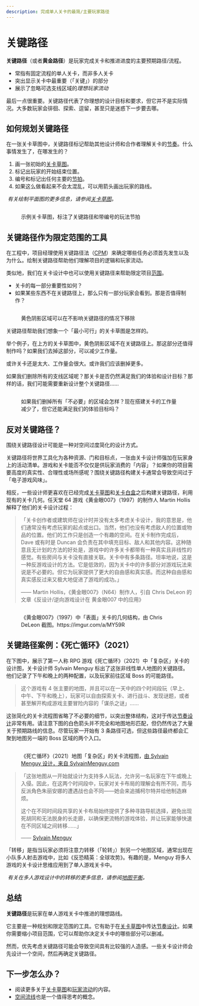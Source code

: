```yaml
---
description: 完成单人关卡的最简/主要玩家路径
---
```


# 关键路径

**关键路径**（或者**黄金路径**）是玩家完成关卡和推进进度的主要预期路径/流程。

- 常指有固定流程的单人关卡，而非多人关卡
- 突出显示关卡中最重要（「关键」）的部分
- 展示了忽略可选支线区域的*理想玩家流动*

最后一点很重要。关键路径代表了你理想的设计目标和要求，但它并不是实际情况。大多数玩家会徘徊、探索、逗留，甚至只是迷惑下一步要去哪。

## 如何规划关键路径

在一张关卡草图中，关键路径标记帮助其他设计师和合作者理解关卡的[节奏](../pre_production/pacing.md)。什么事情发生了，在哪发生的？

1. 画一张初始的[关卡草图](README.md)。
2. 标记出玩家的开始结束位置。
3. 编号和标记出任何主要的[节拍](../pre_production/pacing.md)。
4. 如果这么做看起来不会太混乱，可以用箭头画出玩家的路线。

​     *有关绘制平面图的更多信息，请参阅[关卡草图](README.md)。*

<figure><img src="../../.gitbook/assets/criticalpath.png" alt=""><figcaption><p>示例关卡草图，标注了关键路径和带编号的玩法节拍</p></figcaption></figure>

## 关键路径作为限定范围的工具

在工程中，项目经理使用关键路径法（[CPM](https://en.wikipedia.org/wiki/Critical_path_method)）来确定哪些任务必须首先发生以及为什么。绘制关键路径帮助他们理解项目的逻辑和玩家流动。

类似地，我们在关卡设计中也可以使用关键路径来帮助限定项目[范围](../pre_production/scope.md)。

- 关卡的每一部分重要性如何？
- 如果某些东西不在关键路径上，那么只有一部分玩家会看到。那是否值得制作？

<figure><img src="../../.gitbook/assets/criticalpath-1.png" alt=""><figcaption><p>黄色阴影区域可以在不影响关键路径的情况下移除</p></figcaption></figure>

关键路径帮助我们想象一个「最小可行」的关卡草图是怎样的。

举个例子，在上方的关卡草图中，黄色阴影区域不在关键路径上。那这部分还值得制作吗？如果我们去掉这部分，可以减少工作量。

或许关卡还是太大、工作量会很大。或许我们应该删掉更多。

如果我们删除所有的支线区域呢？那关卡是否仍然满足我们的体验和设计目标？那样的话，我们可能需要重新设计整个关键路径……

<figure><img src="../../.gitbook/assets/criticalpath-2.png" alt=""><figcaption><p>如果我们删掉所有「不必要」的区域会怎样？现在搭建关卡的工作量减少了，但它还能满足我们的体验目标吗？</p></figcaption></figure>

## 反对关键路径？

围绕关键路径设计可能是一种对空间过度简化的设计方式。

关键路径将世界工具化为各种资源、门和目标点，一张由关卡设计师强加在玩家身上的活动清单。游戏和关卡能否不仅仅是供玩家消费的「内容」？如果你的项目需要高度的真实性、合理性或场所感呢？围绕关键路径构建关卡通常会导致空间过于「电子游戏风味」。

相反，一些设计师更喜欢在已经完成[关卡草图](../layout/README.md)和[关卡白盒](../blockout/README.md)之后构建关键路径，利用现有的关卡几何。任天堂 64 游戏《黄金眼007》（1997）的制作人 Martin Hollis 解释了他们的关卡设计过程：

> 「关卡创作者或建筑师在设计时并没有太多考虑关卡设计，我的意思是，他们通常没有考虑玩家的起点或出口。当然，他们也没有考虑敌人的位置或物品的位置。他们的工作只是创造一个有趣的空间。在关卡制作完成后，Dave 或有时是 Duncan 会负责在其中填充目标、敌人和其他内容。这种随意且无计划的方法的好处是，游戏中的许多关卡都带有一种真实且非线性的感觉。有些房间与关卡没有直接关联。关卡中有多条路径。坦率地说，这是一种反游戏设计的方法。它是低效的，因为关卡中的许多部分对游戏玩法来说是不必要的。但它为玩家提供了更大的自由感和真实感。而这种自由感和真实感反过来又极大地促进了游戏的成功。」
>
> —— Martin Hollis，《黄金眼007》（N64）制作人，引自 Chris DeLeon 的文章《反设计/逆向游戏设计在 黄金眼007 中的应用》

<figure><img src="../../.gitbook/assets/criticalpath-3.png" alt=""><figcaption><p>《黄金眼007》（1997）中「表面」关卡的几何结构，由 Chris DeLeon 截图。https://imgur.com/a/MY59R</p></figcaption></figure>

## 关键路径案例：《死亡循环》（2021）

在下图中，展示了第一人称 RPG 游戏《死亡循环》（2021）中「复杂区」关卡的设计图，关卡设计师 Sylvain Menguy 标出了这张非线性单人地图的关键路径。他们记录了下午和晚上的两种配置，以及玩家前往区域 Boss 的可能路径。

> 这个游戏有 4 张主要的地图，并且可以在一天中的四个时间段玩（早上、中午、下午和晚上），玩家可以自由探索关卡、进行战斗、发现谜题，或者甚至解开构成游戏主要冒险内容的「谋杀之谜」……

这张简化的关卡流程图省略了不必要的细节，以突出整体结构，这对于传达[节奏设计](../pre_production/pacing.md)非常有用。请注意下图的白色箭头并不完全和地图地形匹配，但仍然传达了大量关于预期路线的信息。尽管玩家一开始有 3 条路径可选，但这些路径最终都会汇聚到地图另一端的 Boss 区域的两个入口。

<figure><img src="../../.gitbook/assets/criticalpath-4.png" alt=""><figcaption><p>《死亡循环》（2021）地图「复杂区」的关卡流程图，<a href="https://sylvainmenguy.com/en/project/deathloop">由 Sylvain Menguy 设计，来自 SylvainMenguy.com</a></p></figcaption></figure>

> 「这张地图从一开始就设计为支持多人玩法，允许另一名玩家在下午或晚上入侵。因此，在这两个时间段中，玩家对关卡布局的理解会有所不同，而与反派角色朱丽安娜的遭遇战也会不同——她会来追捕柯尔特并给他制造麻烦。
>
> 这个在不同时间段共享的关卡布局始终提供了多种寻路导航选择，避免出现死胡同和无法脱身的长走廊，以确保更流畅的游戏体验，并让玩家能够快速在不同区域之间转移……」
>
> —— [Sylvain Menguy](https://sylvainmenguy.com/en/project/deathloop)

「转移」是指当玩家必须将注意力转移（「轮转」）到另一个地图区域，通常出现在小队多人射击游戏中，比如《反恐精英：全球攻势》。有趣的是，Menguy 将多人游戏的关卡设计思维应用到了单人游戏关卡中。

​     *有关在多人游戏设计中的转移的更多信息，请参阅[地图平衡](../combat/map_balance.md)。*

## 总结

**关键路径**是玩家在单人游戏关卡中推进的理想路线。

它主要是一种规划和限定范围的工具。它有助于在[关卡草图](../layout/README.md)中传达[节奏设计](../pre_production/pacing.md)。如果你需要缩小项目范围，它可以帮助你决定关卡中的哪些部分可以删减。

然而，优先考虑关键路径可能会导致空间具有比较强的人造感。一些关卡设计师会先设计一个空间，然后再确定关键路径。

## 下一步怎么办？

- 阅读更多关于[关卡草图](../layout/README.md)和[玩家流动](flow/README.md)的内容。
- [空间流线](flow/circulation.md)也是一个值得思考的概念。
